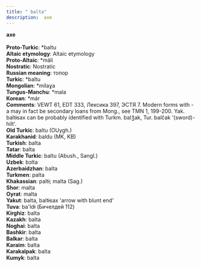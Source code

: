 ```yaml
---
title: " balta"
description:  axe
---
```

<strong> axe</strong><br><br>
<strong>Proto-Turkic</strong>:  *baltu<br>
<strong>Altaic etymology</strong>:  Altaic etymology<br>
<strong> Proto-Altaic</strong>:  *màli<br>
<strong>Nostratic</strong>:  Nostratic<br>
<strong>Russian meaning</strong>:  топор<br>
<strong>Turkic</strong>:  *baltu<br>
<strong>Mongolian</strong>:  *milaɣa<br>
<strong>Tungus-Manchu</strong>:  *mala<br>
<strong>Korean</strong>:  *már<br>
<strong>Comments</strong>:  VEWT 61, EDT 333, Лексика 397, ЭСТЯ 7. Modern forms with -a may in fact be secondary loans from Mong., see TMN 1, 199-200. Yak. baltɨsax can be probably identified with Turkm. balǯak, Tur. balčak '(sword)-hilt'.<br>
<strong>Old Turkic</strong>:  baltu (OUygh.)<br>
<strong>Karakhanid</strong>:  baldu (MK, KB)<br>
<strong>Turkish</strong>:  balta<br>
<strong>Tatar</strong>:  balta<br>
<strong>Middle Turkic</strong>:  baltu (Abush., Sangl.)<br>
<strong>Uzbek</strong>:  bɔlta<br>
<strong>Azerbaidzhan</strong>:  balta<br>
<strong>Turkmen</strong>:  palta<br>
<strong>Khakassian</strong>:  paltɨ; malta (Sag.)<br>
<strong>Shor</strong>:  malta<br>
<strong>Oyrat</strong>:  malta<br>
<strong>Yakut</strong>:  balta, baltɨsax 'arrow with blunt end'<br>
<strong>Tuva</strong>:  ba'ldɨ (Бичелдей 112)<br>
<strong>Kirghiz</strong>:  balta<br>
<strong>Kazakh</strong>:  balta<br>
<strong>Noghai</strong>:  balta<br>
<strong>Bashkir</strong>:  balta<br>
<strong>Balkar</strong>:  balta<br>
<strong>Karaim</strong>:  balta<br>
<strong>Karakalpak</strong>:  balta<br>
<strong>Kumyk</strong>:  balta<br>


